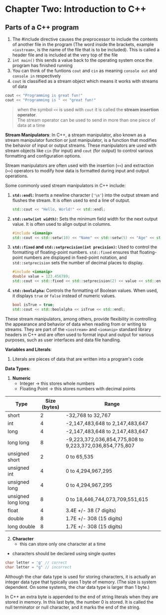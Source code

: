 # Chapter Two: Introduction to C++

## Parts of a C++ program

1. The #include directive causes the preprocessor to include the contents of another file in the program (The word inside the brackets, example `<iostream>`, is the name of the file that is to be included). This is called a header file and is included at the very top of the file
2. `int main()` this sends a value back to the operating system once the program has finished running
3. You can think of the funtions `cout` and `cin` as meaning `console out` and `console in` respectively
4. `cout` is classified as a stream object which means it works with streams of data

```cpp
cout << "Programming is great fun!"
cout << "Programming is " << "great fun!"
```

> when the symbol `<<` is used with `cout` it is called the **stream insertion operator**. \
> The stream operator can be used to send in more than one piece of data at a time

**Stream Manipulators**:
In C++, a stream manipulator, also known as a stream manipulator function or just manipulator, is a function that modifies the behavior of input or output streams. These manipulators are used with stream objects like `cin` (for input) and `cout` (for output) to control various formatting and configuration options.

Stream manipulators are often used with the insertion (`<<`) and extraction (`>>`) operators to modify how data is formatted during input and output operations.

Some commonly used stream manipulators in C++ include:

1. **`std::endl`:** Inserts a newline character (`'\n'`) into the output stream and flushes the stream. It is often used to end a line of output.

   ```cpp
   std::cout << "Hello, World!" << std::endl;
   ```

2. **`std::setw(int width)`:** Sets the minimum field width for the next output value. It is often used to align output in columns.

   ```cpp
   #include <iomanip>
   std::cout << std::setw(10) << "Name" << std::setw(5) << "Age" << std::endl;
   ```

3. **`std::fixed` and `std::setprecision(int precision)`:** Used to control the formatting of floating-point numbers. `std::fixed` ensures that floating-point numbers are displayed in fixed-point notation, and `std::setprecision` sets the number of decimal places to display.

   ```cpp
   #include <iomanip>
   double value = 123.456789;
   std::cout << std::fixed << std::setprecision(2) << value << std::endl;
   ```

4. **`std::boolalpha`:** Controls the formatting of Boolean values. When used, it displays `true` or `false` instead of numeric values.

   ```cpp
   bool isTrue = true;
   std::cout << std::boolalpha << isTrue << std::endl;
   ```

These stream manipulators, among others, provide flexibility in controlling the appearance and behavior of data when reading from or writing to streams. They are part of the `<iostream>` and `<iomanip>` standard library headers in C++ and are often used to format input and output for various purposes, such as user interfaces and data file handling.

**Variables and Literals**:

1. Literals are pieces of data that are written into a program's code

**Data Types**:

1. **Numeric**
   - Integer -> this stores whole numbers
   - Floating Point -> this stores numbers with decimal points

| Type               | Size (bytes) | Range                                                   |
| ------------------ | ------------ | ------------------------------------------------------- |
| short              | 2            | -32,768 to 32,767                                       |
| int                | 4            | -2,147,483,648 to 2,147,483,647                         |
| long               | 4            | -2,147,483,648 to 2,147,483,647                         |
| long long          | 8            | -9,223,372,036,854,775,808 to 9,223,372,036,854,775,807 |
| unsigned short     | 2            | 0 to 65,535                                             |
| unsigned int       | 4            | 0 to 4,294,967,295                                      |
| unsigned long      | 4            | 0 to 4,294,967,295                                      |
| unsigned long long | 8            | 0 to 18,446,744,073,709,551,615                         |
| float              | 4            | 3.4E +/- 38 (7 digits)                                  |
| double             | 8            | 1.7E +/- 308 (15 digits)                                |
| long double        | 8            | 1.7E +/- 308 (15 digits)                                |

2. **Character**
   - this can store only one character at a time

- characters should be declared using single quotes

```cpp
char letter = 'g' // correct
char letter = "g" // incorrect
```

Although the char data type is used for storing characters, it is actually an integer data type that typically uses 1 byte of memory. (The size is system dependent. On some systems, the char data type is larger than 1 byte.)

In C++ an extra byte is appended to the end of string literals when they are stored in memory. In this last byte, the number 0 is stored. It is called the null terminator or null character, and it marks the end of the string.
